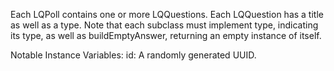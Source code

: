 Each LQPoll contains one or more LQQuestions. Each LQQuestion has a title as well as a type.
Note that each subclass must implement type, indicating its type, as well as buildEmptyAnswer, returning an empty instance of itself.

Notable Instance Variables:
id: A randomly generated UUID.
